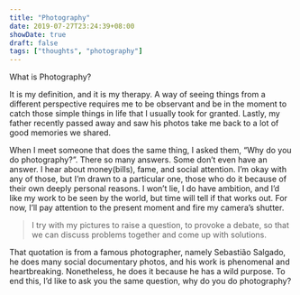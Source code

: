 ```yaml
---
title: "Photography"
date: 2019-07-27T23:24:39+08:00
showDate: true
draft: false
tags: ["thoughts", "photography"]
---
```


What is Photography?

It is my definition, and it is my therapy. A way of seeing things from a different perspective requires me to be observant and be in the moment to catch those simple things in life that I usually took for granted. Lastly, my father recently passed away and saw his photos take me back to a lot of good memories we shared.

When I meet someone that does the same thing, I asked them, “Why do you do photography?”. There so many answers. Some don’t even have an answer. I hear about money(bills), fame, and social attention. I’m okay with any of those, but I’m drawn to a particular one, those who do it because of their own deeply personal reasons. I won’t lie, I do have ambition, and I’d like my work to be seen by the world, but time will tell if that works out. For now, I’ll pay attention to the present moment and fire my camera’s shutter.

> I try with my pictures to raise a question, to provoke a debate, so that we can discuss problems together and come up with solutions.

That quotation is from a famous photographer, namely Sebastião Salgado, he does many social documentary photos, and his work is phenomenal and heartbreaking. Nonetheless, he does it because he has a wild purpose.
To end this, I’d like to ask you the same question, why do you do photography?

